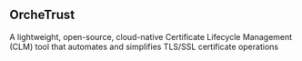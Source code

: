 ## OrcheTrust
A lightweight, open-source, cloud-native Certificate Lifecycle Management (CLM) tool that automates and simplifies TLS/SSL certificate operations